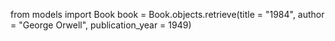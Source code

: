 from models import Book
book = Book.objects.retrieve(title = "1984", author = "George Orwell",     publication_year = 1949)
